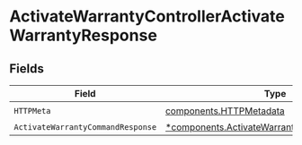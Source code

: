 # ActivateWarrantyControllerActivateWarrantyResponse


## Fields

| Field                                                                                                     | Type                                                                                                      | Required                                                                                                  | Description                                                                                               |
| --------------------------------------------------------------------------------------------------------- | --------------------------------------------------------------------------------------------------------- | --------------------------------------------------------------------------------------------------------- | --------------------------------------------------------------------------------------------------------- |
| `HTTPMeta`                                                                                                | [components.HTTPMetadata](../../models/components/httpmetadata.md)                                        | :heavy_check_mark:                                                                                        | N/A                                                                                                       |
| `ActivateWarrantyCommandResponse`                                                                         | [*components.ActivateWarrantyCommandResponse](../../models/components/activatewarrantycommandresponse.md) | :heavy_minus_sign:                                                                                        | N/A                                                                                                       |